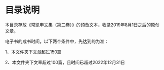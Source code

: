 <H1>目录说明</H1>

本目录存放《常凯申文集（第二卷）》的预备文本，收录2019年8月1日之后的原创文章。

电子书的成书时间，以下两个条件中，先达到的为准：

1、本文件夹下文章超过150篇

2、本文件夹下文章超过100篇，且时间已超过2022年12月31日
